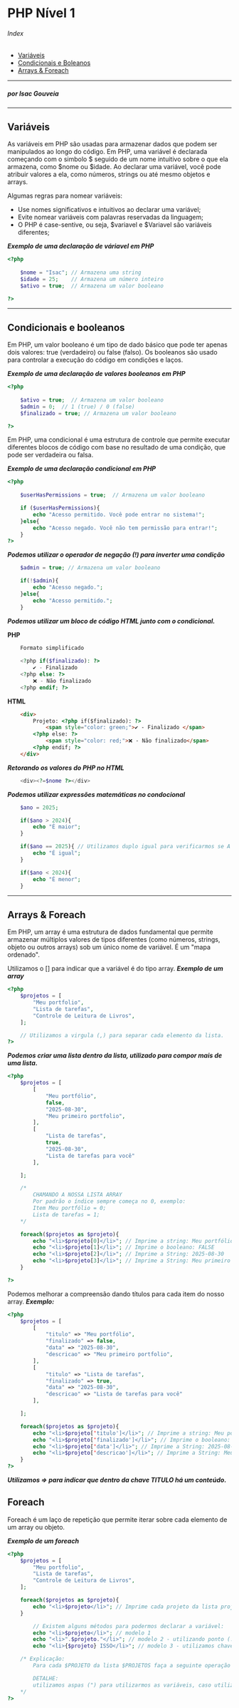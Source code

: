 <a name="pages"></a>
# PHP Nível 1
###### Index
- [Variáveis](#page1)
- [Condicionais e Boleanos](#page2)
- [Arrays & Foreach](#page3)

---
##### por Isac Gouveia
---

<a id="page1"></a>
## Variáveis
As variáveis em PHP são usadas para armazenar dados que podem ser manipulados ao longo do código. Em PHP, uma variável é declarada começando com o simbolo $ seguido de um nome intuitivo sobre o que ela armazena, como $nome ou $idade. Ao declarar uma variável, você pode atribuir valores a ela, como números, strings ou até mesmo objetos e arrays.

Algumas regras para nomear variáveis:
- Use nomes significativos e intuitivos ao declarar uma variável;
- Evite nomear variáveis com palavras reservadas da linguagem;
- O PHP é case-sentive, ou seja, $variavel e $Variavel são variáveis diferentes;

***Exemplo de uma declaração de váriavel em PHP***
```php
<?php 
    
    $nome = "Isac"; // Armazena uma string
    $idade = 25;    // Armazena um número inteiro
    $ativo = true;  // Armazena um valor booleano

?>
```

---

<a id="page2"></a>
## Condicionais e booleanos
Em PHP, um valor booleano é um tipo de dado básico que pode ter apenas dois valores: true (verdadeiro) ou false (falso). Os booleanos são usado para controlar a execução do código em condições e laços.

***Exemplo de uma declaração de valores booleanos em PHP***
```php
<?php 
    
    $ativo = true;  // Armazena um valor booleano
    $admin = 0;  // 1 (true) / 0 (false)
    $finalizado = true; // Armazena um valor booleano

?>
```

Em PHP, uma condicional é uma estrutura de controle que permite executar diferentes blocos de código com base no resultado de uma condição, que pode ser verdadeira ou falsa.

***Exemplo de uma declaração condicional em PHP***
```php
<?php 
    
    $userHasPermissions = true;  // Armazena um valor booleano

    if ($userHasPermissions){
        echo "Acesso permitido. Você pode entrar no sistema!";
    }else{
        echo "Acesso negado. Você não tem permissão para entrar!";
    }
?>
```

***Podemos utilizar o operador de negação (!) para inverter uma condição***
```php
    $admin = true; // Armazena um valor booleano

    if(!$admin){
        echo "Acesso negado.";
    }else{
        echo "Acesso permitido.";
    }

```

***Podemos utilizar um bloco de código HTML junto com o condicional.***

**PHP**
```php
    Formato simplificado
    
    <?php if($finalizado): ?>
        ✔️ - Finalizado 
    <?php else: ?>
        ❌ - Não finalizado
    <?php endif; ?>
```

**HTML**
```html
    <div>
        Projeto: <?php if($finalizado): ?>
            <span style="color: green;">✔️ - Finalizado </span>
        <?php else: ?>
            <span style="color: red;">❌ - Não finalizado</span>
        <?php endif; ?>
    </div>
```

***Retorando os valores do PHP no HTML***
```php
    <div><?=$nome ?></div>
```

***Podemos utilizar expressões matemáticas no condocional***
```php
    $ano = 2025;

    if($ano > 2024){
        echo "É maior";
    }

    if($ano == 2025){ // Utilizamos duplo igual para verificarmos se A é IGUAL B
        echo "É igual";
    }

    if($ano < 2024){
        echo "É menor";
    }

```

---

<a id="page3"></a>
## Arrays & Foreach
Em PHP, um array é uma estrutura de dados fundamental que permite armazenar múltiplos valores de tipos diferentes (como números, strings, objeto ou outros arrays) sob um único nome de variável. É um "mapa ordenado".

Utilizamos o [] para indicar que a variável é do tipo array.
***Exemplo de um array***
```php
<?php
    $projetos = [
        "Meu portfolio",
        "Lista de tarefas",
        "Controle de Leitura de Livros",
    ];

    // Utilizamos a virgula (,) para separar cada elemento da lista.
?>
```

***Podemos criar uma lista dentro da lista, utilizado para compor mais de uma lista.***
```php
<?php
    $projetos = [
        [
            "Meu portfólio",
            false,
            "2025-08-30",
            "Meu primeiro portfolio",
        ],
        [
            "Lista de tarefas",
            true,
            "2025-08-30",
            "Lista de tarefas para você"
        ],

    ];

    /* 
        CHAMANDO A NOSSA LISTA ARRAY 
        Por padrão o índice sempre começa no 0, exemplo:
        Item Meu portfólio = 0;
        Lista de tarefas = 1;
    */

    foreach($projetos as $projeto){
        echo "<li>$projeto[0]</li>"; // Imprime a string: Meu portfólio
        echo "<li>$projeto[1]</li>"; // Imprime o booleano: FALSE
        echo "<li>$projeto[2]</li>"; // Imprime a String: 2025-08-30
        echo "<li>$projeto[3]</li>"; // Imprime a String: Meu primeiro portfolio
    }

?>
```

Podemos melhorar a compreensão dando títulos para cada item do nosso array.
***Exemplo:***
```php
<?php
    $projetos = [
        [
            "titulo" => "Meu portfólio",
            "finalizado" => false,
            "data" => "2025-08-30",
            "descricao" => "Meu primeiro portfolio",
        ],
        [
            "titulo" => "Lista de tarefas",
            "finalizado" => true,
            "data" => "2025-08-30",
            "descricao" => "Lista de tarefas para você"
        ],

    ];

    foreach($projetos as $projeto){
        echo "<li>$projeto['titulo']</li>"; // Imprime a string: Meu portfólio
        echo "<li>$projeto['finalizado']</li>"; // Imprime o booleano: FALSE
        echo "<li>$projeto['data']</li>"; // Imprime a String: 2025-08-30
        echo "<li>$projeto['descricao']</li>"; // Imprime a String: Meu primeiro portfolio
    }
?>
```
***Utilizamos => para indicar que dentro da chave TITULO há um conteúdo.***

## Foreach
Foreach é um laço de repetição que permite iterar sobre cada elemento de um array ou objeto.

***Exemplo de um foreach***
```php
<?php
    $projetos = [
        "Meu portfolio",
        "Lista de tarefas",
        "Controle de Leitura de Livros",
    ];

    foreach($projetos as $projeto){
        echo "<li>$projeto</li>"; // Imprime cada projeto da lista projetos em uma lista ordenada (modelo 1)
    }

        // Existem alguns métodos para podermos declarar a variável:
        echo "<li>$projeto</li>"; // modelo 1
        echo "<li>".$projeto."</li>"; // modelo 2 - utilizando ponto (.) para concatenar 
        echo "<li>{$projeto} ISSO</li>"; // modelo 3 - utilizamos chaves {} caso queira digitar alguma string após a variável

    /* Explicação:
        Para cada $PROJETO da lista $PROJETOS faça a seguinte operação

        DETALHE:
        utilizamos aspas (") para utilizarmos as variáveis, caso utilizarmos apóstrofo (') o PHP entenderam que se trata de uma string
    */
?>
```

